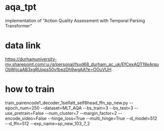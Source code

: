 # aqa_tpt
implementation of "Action Quality Assessment with Temporal Parsing Transformer"

# data link
https://durhamuniversity-my.sharepoint.com/:u:/g/personal/fsvd68_durham_ac_uk/EfCexAQT19xArquObWijcaAB3xgRUpps50vfbezDh9wgAA?e=OOuVUH

# how to train
train_pairencode1_decoder_1selfatt_self8head_ffn_sp_new.py --epoch_num=250 --dataset=MLT_AQA --bs_train=3 --bs_test=3 --use_pretrain=False --num_cluster=7 --margin_factor=2 --encode_video=False --hinge_loss=True --multi_hinge=True --d_model=512 --d_ffn=512 --exp_name=sp_new_103_7_2
